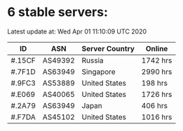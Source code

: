 # 6 stable servers:

Latest update at: Wed Apr 01 11:10:09 UTC 2020

| ID | ASN | Server Country | Online |
| -- | --- | -------------- | ------ |
| #.15CF | AS49392 | Russia | 1742 hrs |
| #.7F1D | AS63949 | Singapore | 2990 hrs |
| #.9FC3 | AS53889 | United States | 198 hrs |
| #.E069 | AS40065 | United States | 1726 hrs |
| #.2A79 | AS63949 | Japan | 406 hrs |
| #.F7DA | AS45102 | United States | 1016 hrs |

